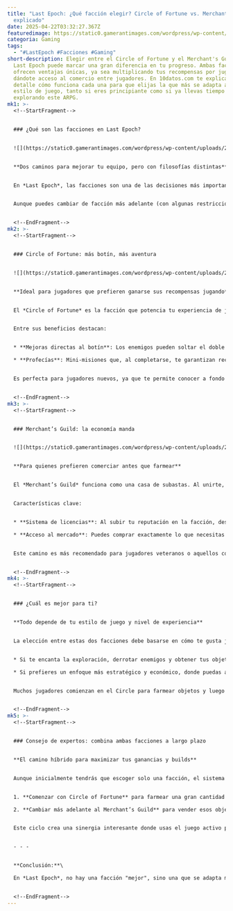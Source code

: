 ```yaml
---
title: "Last Epoch: ¿Qué facción elegir? Circle of Fortune vs. Merchant's Guild
  explicado"
date: 2025-04-22T03:32:27.367Z
featuredimage: https://static0.gamerantimages.com/wordpress/wp-content/uploads/2025/04/20fa64_1.jpg?q=70&fit=crop&w=1140&h=&dpr=1
categoria: Gaming
tags:
  - "#LastEpoch #Facciones #Gaming"
short-description: Elegir entre el Circle of Fortune y el Merchant's Guild en
  Last Epoch puede marcar una gran diferencia en tu progreso. Ambas facciones
  ofrecen ventajas únicas, ya sea multiplicando tus recompensas por jugar o
  dándote acceso al comercio entre jugadores. En 10datos.com te explicamos en
  detalle cómo funciona cada una para que elijas la que más se adapta a tu
  estilo de juego, tanto si eres principiante como si ya llevas tiempo
  explorando este ARPG.
mk1: >-
  <!--StartFragment-->


  ### ¿Qué son las facciones en Last Epoch?


  ![](https://static0.gamerantimages.com/wordpress/wp-content/uploads/2025/04/image_2025-04-21_184331234.png?q=49&fit=crop&w=825&dpr=2)


  **Dos caminos para mejorar tu equipo, pero con filosofías distintas**


  En *Last Epoch*, las facciones son una de las decisiones más importantes que tomarás en tu aventura. Al llegar al Acto 9, recibirás la opción de unirte al *Circle of Fortune* o al *Merchant’s Guild*. Esta elección definirá cómo vas a progresar en términos de objetos y mejoras para tu personaje.


  Aunque puedes cambiar de facción más adelante (con algunas restricciones), elegir bien desde el principio puede hacerte la vida mucho más fácil. Lo mejor es que, una vez eliges una facción con tu primer personaje, los demás personajes nuevos que crees podrán elegir cualquiera de las dos desde el inicio en el *Keeper’s Camp*.


  <!--EndFragment-->
mk2: >-
  <!--StartFragment-->


  ### Circle of Fortune: más botín, más aventura


  ![](https://static0.gamerantimages.com/wordpress/wp-content/uploads/2025/04/image_2025-04-21_184658244.png?q=49&fit=crop&w=825&dpr=2)


  **Ideal para jugadores que prefieren ganarse sus recompensas jugando**


  El *Circle of Fortune* es la facción que potencia tu experiencia de juego directamente. Si te gusta farmear, explorar mapas y derrotar enemigos para conseguir tus objetos, esta es tu mejor opción. ¿Su especialidad? Aumentar la cantidad y calidad del loot que encuentras.


  Entre sus beneficios destacan:


  * **Mejoras directas al botín**: Los enemigos pueden soltar el doble de objetos, y sets completos pueden caer de una sola vez.

  * **Profecías**: Mini-misiones que, al completarse, te garantizan recompensas específicas, como ítems únicos al matar ciertos jefes.


  Es perfecta para jugadores nuevos, ya que te permite conocer a fondo las mecánicas del juego sin depender de otros. Eso sí, prepárate para usar un *filtro de loot*, porque la cantidad de objetos puede volverse abrumadora.


  <!--EndFragment-->
mk3: >-
  <!--StartFragment-->


  ### Merchant’s Guild: la economía manda


  ![](https://static0.gamerantimages.com/wordpress/wp-content/uploads/2025/04/2049be-1.JPG?q=49&fit=crop&w=825&dpr=2)


  **Para quienes prefieren comerciar antes que farmear**


  El *Merchant’s Guild* funciona como una casa de subastas. Al unirte, obtienes acceso al comercio entre jugadores, pudiendo comprar y vender objetos para ajustar tu build a tu gusto, sin necesidad de esperar a que el RNG te bendiga.


  Características clave:


  * **Sistema de licencias**: Al subir tu reputación en la facción, desbloqueas el derecho a comerciar con objetos de mayor calidad, como Legendarios.

  * **Acceso al mercado**: Puedes comprar exactamente lo que necesitas para tu build, si estás dispuesto a pagar su precio.


  Este camino es más recomendado para jugadores veteranos o aquellos con buen conocimiento del mercado del juego. Si sabes qué buscar y cuándo vender, puedes armar builds poderosas sin depender del azar.


  <!--EndFragment-->
mk4: >-
  <!--StartFragment-->


  ### ¿Cuál es mejor para ti?


  **Todo depende de tu estilo de juego y nivel de experiencia**


  La elección entre estas dos facciones debe basarse en cómo te gusta jugar:


  * Si te encanta la exploración, derrotar enemigos y obtener tus objetos a base de esfuerzo: elige **Circle of Fortune**.

  * Si prefieres un enfoque más estratégico y económico, donde puedas armar tus builds comprando directamente: el **Merchant's Guild** es para ti.


  Muchos jugadores comienzan en el Circle para farmear objetos y luego cambian al Merchant’s Guild para venderlos y optimizar su inventario con lo que realmente necesitan.


  <!--EndFragment-->
mk5: >-
  <!--StartFragment-->


  ### Consejo de expertos: combina ambas facciones a largo plazo


  **El camino híbrido para maximizar tus ganancias y builds**


  Aunque inicialmente tendrás que escoger solo una facción, el sistema está diseñado para permitirte aprovechar lo mejor de ambos mundos con el tiempo. Un enfoque muy común entre los jugadores experimentados es:


  1. **Comenzar con Circle of Fortune** para farmear una gran cantidad de objetos valiosos y aprender las mecánicas del juego.

  2. **Cambiar más adelante al Merchant’s Guild** para vender esos objetos y usar las ganancias para comprar el equipo perfecto.


  Este ciclo crea una sinergia interesante donde usas el juego activo para generar recursos, y luego el comercio para optimizar tu personaje.


  - - -


  **Conclusión:**\

  En *Last Epoch*, no hay una facción "mejor", sino una que se adapta mejor a tu estilo. El *Circle of Fortune* es perfecto para disfrutar el juego al máximo y recibir toneladas de recompensas solo por jugar. El *Merchant’s Guild*, en cambio, te da control total sobre tu inventario a través del comercio. En **10datos.com** te recomendamos experimentar con ambas facciones si puedes, para descubrir cuál encaja mejor contigo. ¡El poder está en tus manos, ya sea saqueando o negociando!


  <!--EndFragment-->
---
```

